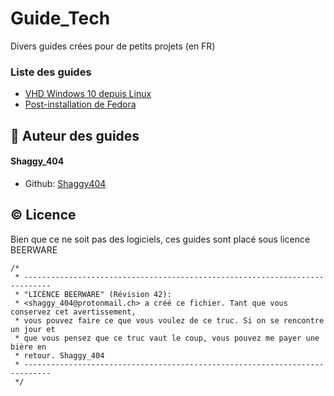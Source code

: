 # Guide_Tech
Divers guides crées pour de petits projets (en FR)

### Liste des guides
- [VHD Windows 10 depuis Linux](https://github.com/Shaggy404/Guide_Tech/blob/main/VHD%20Windows%2010%20depuis%20Linux.md)
- [Post-installation de Fedora](https://github.com/Shaggy404/Guide_Tech/blob/main/post-install_Fedora.md)

## 🙇 Auteur des guides
#### Shaggy_404
- Github: [Shaggy404](https://github.com/Shaggy404)    
        

## :copyright: Licence

Bien que ce ne soit pas des logiciels, ces guides sont placé sous licence BEERWARE

```
/*
 * ----------------------------------------------------------------------------
 * "LICENCE BEERWARE" (Révision 42):
 * <shaggy_404@protonmail.ch> a créé ce fichier. Tant que vous conservez cet avertissement,
 * vous pouvez faire ce que vous voulez de ce truc. Si on se rencontre un jour et
 * que vous pensez que ce truc vaut le coup, vous pouvez me payer une bière en
 * retour. Shaggy_404
 * ----------------------------------------------------------------------------
 */
 ```

